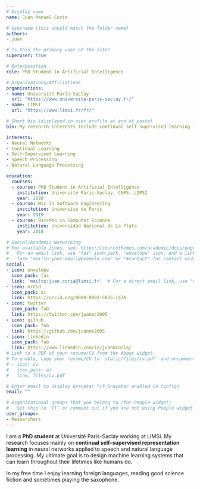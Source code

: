 ```yaml
---
# Display name
name: Juan Manuel Coria

# Username (this should match the folder name)
authors:
- juan

# Is this the primary user of the site?
superuser: true

# Role/position
role: PhD Student in Artificial Intelligence

# Organizations/Affiliations
organizations:
- name: Université Paris-Saclay
  url: "https://www.universite-paris-saclay.fr/"
- name: LIMSI
  url: "https://www.limsi.fr/fr/"

# Short bio (displayed in user profile at end of posts)
bio: My research interests include continual self-supervised learning in neural networks applied to speech and natural language processing

interests:
- Neural Networks
- Continual Learning
- Self-Supervised Learning
- Speech Processing
- Natural Language Processing

education:
  courses:
  - course: PhD Student in Artificial Intelligence
    institution: Université Paris-Saclay, CNRS, LIMSI
    year: 2020
  - course: Msc in Software Engineering
    institution: Université de Paris
    year: 2019
  - course: Bsc+Msc in Computer Science
    institution: Universidad Nacional de La Plata
    year: 2018

# Social/Academic Networking
# For available icons, see: https://sourcethemes.com/academic/docs/page-builder/#icons
#   For an email link, use "fas" icon pack, "envelope" icon, and a link in the
#   form "mailto:your-email@example.com" or "#contact" for contact widget.
social:
- icon: envelope
  icon_pack: fas
  link: 'mailto:juan.coria@limsi.fr'  # For a direct email link, use "mailto:test@example.org".
- icon: orcid
  icon_pack: ai
  link: https://orcid.org/0000-0002-5035-147X
- icon: twitter
  icon_pack: fab
  link: https://twitter.com/juanmc2005
- icon: github
  icon_pack: fab
  link: https://github.com/juanmc2005
- icon: linkedin
  icon_pack: fab
  link: https://www.linkedin.com/in/juanmcoria/
# Link to a PDF of your resume/CV from the About widget.
# To enable, copy your resume/CV to `static/files/cv.pdf` and uncomment the lines below.
# - icon: cv
#   icon_pack: ai
#   link: files/cv.pdf

# Enter email to display Gravatar (if Gravatar enabled in Config)
email: ""

# Organizational groups that you belong to (for People widget)
#   Set this to `[]` or comment out if you are not using People widget.
user_groups:
- Researchers
---
```


I am a **PhD student** at Université Paris-Saclay working at LIMSI. My research focuses mainly on **continual self-supervised representation learning** in neural networks applied to speech and natural language processing. My ultimate goal is to design machine learning systems that can learn throughout their lifetimes like humans do.

In my free time I enjoy learning foreign languages, reading good science fiction and sometimes playing the saxophone.
